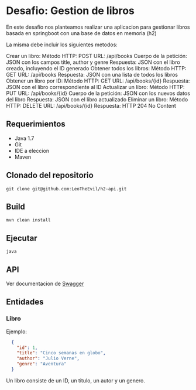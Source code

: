 # Desafio: Gestion de libros

En este desafio nos planteamos realizar una aplicacion para gestionar libros basada en springboot con una base de datos
en memoria (h2)

La misma debe incluir los siguientes metodos:

Crear un libro:
Método HTTP: POST
URL: /api/books
Cuerpo de la petición: JSON con los campos title, author y genre
Respuesta: JSON con el libro creado, incluyendo el ID generado
Obtener todos los libros:
Método HTTP: GET
URL: /api/books
Respuesta: JSON con una lista de todos los libros
Obtener un libro por ID:
Método HTTP: GET
URL: /api/books/{id}
Respuesta: JSON con el libro correspondiente al ID
Actualizar un libro:
Método HTTP: PUT
URL: /api/books/{id}
Cuerpo de la petición: JSON con los nuevos datos del libro
Respuesta: JSON con el libro actualizado
Eliminar un libro:
Método HTTP: DELETE
URL: /api/books/{id}
Respuesta: HTTP 204 No Content

## Requerimientos

* Java 1.7
* Git
* IDE a eleccion
* Maven

## Clonado del repositorio

```shell script
git clone git@github.com:LeoTheEvil/h2-api.git
```

## Build

```shell script
mvn clean install
```

## Ejecutar

```shell script
java 
```

## API

Ver documentacion de [Swagger](http://localhost:8081/swagger-ui/index.html#/)

## Entidades

### Libro

Ejemplo:
```json
  {
    "id": 1,
    "title": "Cinco semanas en globo",
    "author": "Julio Verne",
    "genre": "Aventura"
  }
```

Un libro consiste de un ID, un titulo, un autor y un genero.